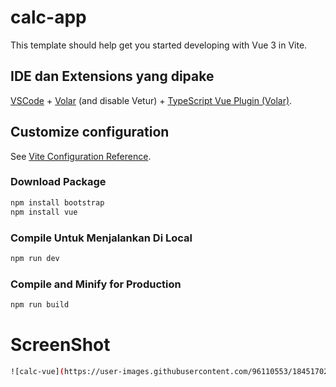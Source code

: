 # calc-app

This template should help get you started developing with Vue 3 in Vite.

## IDE  dan Extensions yang dipake 

[VSCode](https://code.visualstudio.com/) + [Volar](https://marketplace.visualstudio.com/items?itemName=Vue.volar) (and disable Vetur) + [TypeScript Vue Plugin (Volar)](https://marketplace.visualstudio.com/items?itemName=Vue.vscode-typescript-vue-plugin).

## Customize configuration

See [Vite Configuration Reference](https://vitejs.dev/config/).

### Download Package 

```sh
npm install bootstrap
npm install vue
```

### Compile Untuk Menjalankan Di Local

```sh
npm run dev
```

### Compile and Minify for Production

```sh
npm run build
```

# ScreenShot

```sh
![calc-vue](https://user-images.githubusercontent.com/96110553/184517022-aff23099-c94d-41b7-9140-1c425372b717.jpg)
```
